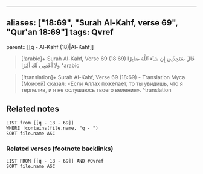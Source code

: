 
---
aliases: ["18:69", "Surah Al-Kahf, verse 69", "Qur'an 18:69"]
tags: Qvref
---

parent:: [[q - Al-Kahf (18)|Al-Kahf]]

> [!arabic]+ Surah Al-Kahf, Verse 69 (18:69)
> <span class="quran-arabic">قَالَ سَتَجِدُنِىٓ إِن شَآءَ ٱللَّهُ صَابِرًا وَلَآ أَعْصِى لَكَ أَمْرًا</span>
^arabic

> [!translation]+ Surah Al-Kahf, Verse 69 (18:69) - Translation
> Муса (Моисей) сказал: «Если Аллах пожелает, то ты увидишь, что я терпелив, и я не ослушаюсь твоего веления».
^translation



## Related notes
```dataview
LIST from [[q - 18 - 69]]
WHERE !contains(file.name, "q - ")
SORT file.name ASC
```

### Related verses (footnote backlinks)
```dataview
LIST FROM [[q - 18 - 69]] AND #Qvref
SORT file.name ASC
```

